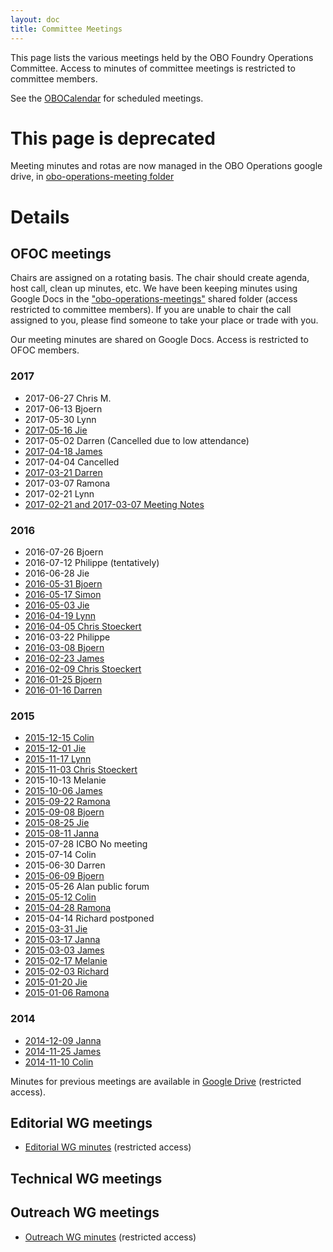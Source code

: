 ```yaml
---
layout: doc
title: Committee Meetings
---
```


This page lists the various meetings held by the OBO Foundry Operations Committee. Access to minutes of committee meetings is restricted to committee members.

See the [OBOCalendar](OBOCalendar.md) for scheduled meetings.

# This page is deprecated

Meeting minutes and rotas are now managed in the OBO Operations google drive, in [obo-operations-meeting folder](https://drive.google.com/drive/u/0/folders/0B968UM0a5noaUmxPWEJESi1oRzg)

# Details

## OFOC meetings

Chairs are assigned on a rotating basis. The chair should create agenda, host call, clean up minutes, etc. We have been keeping minutes using Google Docs in the ["obo-operations-meetings"](https://drive.google.com/?tab=mo&authuser=0#folders/0B968UM0a5noaUmxPWEJESi1oRzg) shared folder (access restricted to committee members). If you are unable to chair the call assigned to you, please find someone to take your place or trade with you.

Our meeting minutes are shared on Google Docs. Access is restricted to OFOC members.

### 2017

- 2017-06-27 Chris M.
- 2017-06-13 Bjoern
- 2017-05-30 Lynn
- [2017-05-16 Jie](https://docs.google.com/document/d/1PJvEDYoI5X7FUoLS_l6wP3QDbhoVQgEAYeN6ftIN_pg/edit?pli=1#)
- 2017-05-02 Darren (Cancelled due to low attendance)
- [2017-04-18 James](https://docs.google.com/document/d/1_5zjIBcRw4SliACiJ-0wOT286_AghyC_rI5wgRyZBV4/edit#)
- 2017-04-04 Cancelled
- [2017-03-21 Darren](https://docs.google.com/document/d/1XPV4RyVKa2RdPtcwek9kBEdZTLZjGWRJhCXBcpvJA3A/edit#heading=h.sgf6as8e4yz)
- 2017-03-07 Ramona
- 2017-02-21 Lynn
- [2017-02-21 and 2017-03-07 Meeting Notes](https://docs.google.com/document/d/1gxbh5Csuh7GxCx0EKzjkvZZ88jLdAyMW7ez0V2eKc-M/edit)

### 2016

- 2016-07-26 Bjoern
- 2016-07-12 Philippe (tentatively)
- 2016-06-28 Jie
- [2016-05-31 Bjoern](https://docs.google.com/document/d/143CHoY6iUI5oLRanOS9H9P5pYD30w5XHC7JA-YaN8OI/edit)
- [2016-05-17 Simon](https://docs.google.com/document/d/19fwUILqGtrsWq4FnwR03oExIq8m28SCSXE02tpvUi5Q/edit)
- [2016-05-03 Jie](https://docs.google.com/document/d/1Xu6VejRMuEEfXW8f6vo8r5Nbvllq7M3_6XrSe2lA034/edit)
- [2016-04-19 Lynn](https://docs.google.com/document/d/1SvAJFY44HbqvMLNwiK77bo8jc0xU5HPJyLuXHKRpZFg/edit)
- [2016-04-05 Chris Stoeckert](https://docs.google.com/document/d/1vQxLiHaGjaa_DoOlpsBcT9HNqqJTBpYyRmyFJ0j27pw/edit)
- 2016-03-22 Philippe
- [2016-03-08 Bjoern](https://drive.google.com/open?id=12uUQIix3KXsP4yKnBq_jACIQlWJL-f-7K6qK95HCzoY)
- [2016-02-23 James](https://drive.google.com/open?id=1YkyC1TJRqkz4t33uJAg9U16gO3DlpYX8WNU1nCsNUAI)
- [2016-02-09 Chris Stoeckert](https://drive.google.com/open?id=1JHjCpOaqPKMZFFIU38_HLuz0znBa8meCm4bvyuLP0Fo)
- [2016-01-25 Bjoern](https://drive.google.com/open?id=1N_LfVJhwf1NCHd78cSG_4IYAGG3qeWjNIoSG3uV7FdI)
- [2016-01-16 Darren](https://docs.google.com/document/d/1d3c9NOv-zKKHhOpTdafamxHIkljy_Z8vcKzG-jt_zSc/edit)

### 2015

- [2015-12-15 Colin](https://drive.google.com/open?id=1hNCCFVApB8X4g1NOLsu9X4fFCJNZK3w4cENVKRgSdsU)
- [2015-12-01 Jie](https://drive.google.com/open?id=1m3dK4hVeyu4udnY2bVwXSiZzsn393dTUG7fmAHz0rfQ)
- [2015-11-17 Lynn](https://drive.google.com/open?id=1WpBRSGeePGCYaWeSmOwY6LlA2QZwCNTJP5bo3ro1G_E)
- [2015-11-03 Chris Stoeckert](https://drive.google.com/open?id=11gU9rchrGhxcJKNCuHZzBFqXy7eWDLk8d4CpV3b8ZMs)
- 2015-10-13 Melanie
- [2015-10-06 James](https://drive.google.com/open?id=11gU9rchrGhxcJKNCuHZzBFqXy7eWDLk8d4CpV3b8ZMs)
- [2015-09-22 Ramona](https://drive.google.com/open?id=1BvMhCfJdyVu8FNWyHuDY4wJimin3lz6sJoEkl_6u-EU)
- [2015-09-08 Bjoern](https://drive.google.com/open?id=1u74SqPY8M359HvPt2vcqF-m1SpWAmiAVv1ob8JAXwLE)
- [2015-08-25 Jie](https://drive.google.com/open?id=1tfrp9cWI8bz3xlX6Jbk-jetIUNGhnRcceHCDD2eWE5c)
- [2015-08-11 Janna](https://drive.google.com/open?id=1upY8f9o_ZPFyplBd6GcDRY1rUeNlAusa46ph_OBrxqc)
- 2015-07-28 ICBO No meeting
- 2015-07-14 Colin
- 2015-06-30 Darren
- [2015-06-09 Bjoern](https://docs.google.com/document/d/1lvwK13NByivHhYc2ULhgVo50Z5dK_m_L63QE1pHq0KQ/edit)
- 2015-05-26 Alan public forum
- [2015-05-12 Colin](https://docs.google.com/document/d/1xxR18SZRbDydl4xWZuYmLlbYsF2xpeqg5atuAuNNaKg/edit)
- [2015-04-28 Ramona](https://docs.google.com/document/d/1GV6GI8LCvIfOoATbyFMUDUNJxpRhTKsRbLju1XM5CEU/edit)
- 2015-04-14 Richard postponed
- [2015-03-31 Jie](https://docs.google.com/document/d/1foDF1z5ovHAnEPlVxRutCVrspzdvxd-q_s2kQL8OV4w/edit#)
- [2015-03-17 Janna](https://docs.google.com/document/d/1DsQio-qVpUmt6ojMEW-eaeDTmx_D8R_KIvENoB-kDcY/edit)
- [2015-03-03 James](https://docs.google.com/document/d/1TxkT4_TGOKZaih0chbU84WHKV_OYlXPMpaCL5-rcxcE/edit)
- [2015-02-17 Melanie](https://docs.google.com/document/d/1HX0L9uc3jxVjc3vyvE-wEnMGmFAEu1IGqAxQ4nwNU38/edit#)
- [2015-02-03 Richard](https://docs.google.com/document/d/1lQaM5HyPJHtwl5JRNvdk3BQbNAaThl_38t2N99XXA78/edit)
- [2015-01-20 Jie](https://docs.google.com/document/d/10ib0qhiZ3dcIrpA3PXOIKbWaAugQepQF47TmitPPXOE/edit#)
- [2015-01-06 Ramona](https://docs.google.com/document/d/1nnoyLd28-TV1dSpdpZptcnvxp6z6_XMeyi5_ZejuGGY/edit#)

### 2014

- [2014-12-09 Janna](https://docs.google.com/document/d/1lqesCBBjJS4BYAfuNa71YiZnqHkul0g4GiXjAyoU3_E/edit)
- [2014-11-25 James](https://docs.google.com/document/d/1RMc0KJjfM__p_bqvKiR49vqjB43RxeXv4T5o2vCdeSo/edit?usp=sharing)
- [2014-11-10 Colin](https://docs.google.com/document/d/1z2qCzcYPrbRTf1K4NScTexXOR2BF8R1C-9-XQ3UQFzk/)

Minutes for previous meetings are available in [Google Drive](https://drive.google.com/drive/folders/0B968UM0a5noaUmxPWEJESi1oRzg) (restricted access).

## Editorial WG meetings

- [Editorial WG minutes](https://drive.google.com/?tab=co&authuser=0#folders/0BxrY0qRdO4buOGlPOVZCenhZUDQ) (restricted access)

## Technical WG meetings

## Outreach WG meetings

- [Outreach WG minutes](https://drive.google.com/?tab=co&authuser=0#folders/0BxrY0qRdO4buQU1xTEg4NGtveGM) (restricted access)
